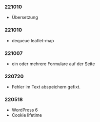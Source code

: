 ###  221010

* Übersetzung

###  221010

* dequeue leaflet-map

###  221007

* ein oder mehrere Formulare auf der Seite

###  220720

* Fehler im Text abspeichern gefixt.

###  220518

* WordPress 6
* Cookie lifetime
